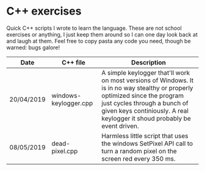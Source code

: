 # C++ exercises

Quick C++ scripts I wrote to learn the language. These are not school exercises or anything, I just keep them around so I can one day look back at and laugh at them. Feel free to copy pasta any code you need, though be warned: bugs galore!

| Date | C++ file  | Description |
| ------------- | ------------- | ------------- |
| 20/04/2019 | windows-keylogger.cpp  | A simple keylogger that'll work on most versions of Windows. It is in no way stealthy or properly optimized since the program just cycles through a bunch of given keys continiously. A real keylogger it shoud probably be event driven. |
| 08/05/2019 | dead-pixel.cpp  | Harmless little script that uses the windows SetPixel API call to turn a random pixel on the screen red every 350 ms. |
